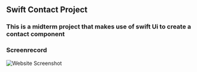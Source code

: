 ## Swift Contact Project

### This is a midterm project that makes use of swift Ui to create a contact component

### Screenrecord
![Website Screenshot](./screenrecord.gif)








